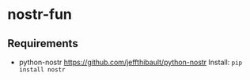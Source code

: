 # nostr-fun

## Requirements
- python-nostr https://github.com/jeffthibault/python-nostr
Install:
`pip install nostr`
